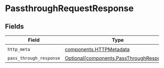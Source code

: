 # PassthroughRequestResponse


## Fields

| Field                                                                                      | Type                                                                                       | Required                                                                                   | Description                                                                                |
| ------------------------------------------------------------------------------------------ | ------------------------------------------------------------------------------------------ | ------------------------------------------------------------------------------------------ | ------------------------------------------------------------------------------------------ |
| `http_meta`                                                                                | [components.HTTPMetadata](../../models/components/httpmetadata.md)                         | :heavy_check_mark:                                                                         | N/A                                                                                        |
| `pass_through_response`                                                                    | [Optional[components.PassThroughResponse]](../../models/components/passthroughresponse.md) | :heavy_minus_sign:                                                                         | N/A                                                                                        |